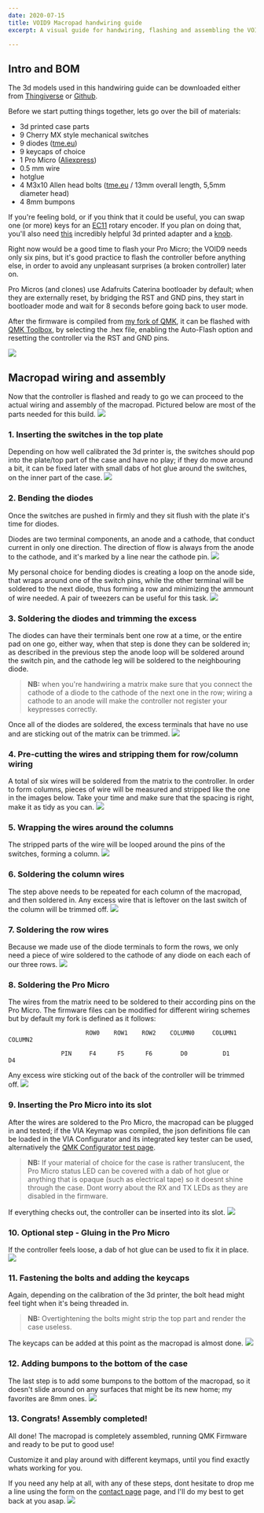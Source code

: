 ```yaml
---
date: 2020-07-15
title: VOID9 Macropad handwiring guide
excerpt: A visual guide for handwiring, flashing and assembling the VOID9 Macropad.

---
```


## Intro and BOM

The 3d models used in this handwiring guide can be downloaded either from [Thingiverse](https://www.thingiverse.com/thing:4222157) or [Github](https://github.com/victorlucachi/void9).

Before we start putting things together, lets go over the bill of materials:

- 3d printed case parts
- 9 Cherry MX style mechanical switches
- 9 diodes ([tme.eu](https://www.tme.eu/ro/en/details/1n4148-dio/tht-universal-diodes/diotec-semiconductor/1n4148/))
- 9 keycaps of choice
- 1 Pro Micro ([Aliexpress](https://www.aliexpress.com/item/32902569443.html))
- 0.5 mm wire
- hotglue
- 4 M3x10 Allen head bolts ([tme.eu](https://www.tme.eu/ro/en/details/m3x10_d912-a2/bolts/kraftberg/) / 13mm overall length, 5,5mm diameter head)
- 4 8mm bumpons

If you're feeling bold, or if you think that it could be useful, you can swap one (or more) keys for an [EC11](https://www.aliexpress.com/item/32872039030.html) rotary encoder. If you plan on doing that, you'll also need [this](https://www.thingiverse.com/thing:3770166) incredibly helpful 3d printed adapter and a [knob](https://www.aliexpress.com/item/4000094107137.html).

Right now would be a good time to flash your Pro Micro; the VOID9 needs only six pins, but it's good practice to flash the controller before anything else, in order to avoid any unpleasant surprises (a broken controller) later on.

Pro Micros (and clones) use Adafruits Caterina bootloader by default; when they are externally reset, by bridging the RST and GND pins, they start in bootloader mode and wait for 8 seconds before going back to user mode.

After the firmware is compiled from [my fork of QMK](https://github.com/victorlucachi/qmk_firmware/tree/master/keyboards/handwired/void9), it can be flashed with [QMK Toolbox](https://qmk.fm/toolbox/), by selecting the .hex file, enabling the Auto-Flash option and resetting the controller via the RST and GND pins.

![](/uploads/various/qmk_toolbox_2.png)

## Macropad wiring and assembly

Now that the controller is flashed and ready to go we can proceed to the actual wiring and assembly of the macropad. Pictured below are most of the parts needed for this build.
![](/uploads/void9_guide/DSC_2866.jpg)

### 1. Inserting the switches in the top plate

Depending on how well calibrated the 3d printer is, the switches should pop into the plate/top part of the case and have no play; if they do move around a bit, it can be fixed later with small dabs of hot glue around the switches, on the inner part of the case.
![](/uploads/void9_guide/DSC_2868.jpg)

### 2. Bending the diodes

Once the switches are pushed in firmly and they sit flush with the plate it's time for diodes.

Diodes are two terminal components, an anode and a cathode, that conduct current in only one direction. The direction of flow is always from the anode to the cathode, and it's marked by a line near the cathode pin.
![](/uploads/void9_guide/DSC_2871.jpg)

My personal choice for bending diodes is creating a loop on the anode side, that wraps around one of the switch pins, while the other terminal will be soldered to the next diode, thus forming a row and minimizing the ammount of wire needed. A pair of tweezers can be useful for this task.
![](/uploads/void9_guide/DSC_2876.jpg)

### 3. Soldering the diodes and trimming the excess

The diodes can have their terminals bent one row at a time, or the entire pad on one go, either way, when that step is done they can be soldered in; as described in the previous step the anode loop will be soldered around the switch pin, and the cathode leg will be soldered to the neighbouring diode. 

> <b>NB:</b> when you're handwiring a matrix make sure that you connect the cathode of a diode to the cathode of the next one in the row; wiring a cathode to an anode will make the controller not register your keypresses correctly.

Once all of the diodes are soldered, the excess terminals that have no use and are sticking out of the matrix can be trimmed.
![](/uploads/void9_guide/DSC_2881.jpg)

### 4. Pre-cutting the wires and stripping them for row/column wiring

A total of six wires will be soldered from the matrix to the controller. In order to form columns, pieces of wire will be measured and stripped like the one in the images below. Take your time and make sure that the spacing is right, make it as tidy as you can.
![](/uploads/void9_guide/DSC_2883.jpg)
### 5. Wrapping the wires around the columns

The stripped parts of the wire will be looped around the pins of the switches, forming a column.
![](/uploads/void9_guide/DSC_2884.jpg)

### 6. Soldering the column wires

The step above needs to be repeated for each column of the macropad, and then soldered in. Any excess wire that is leftover on the last switch of the column will be trimmed off.
![](/uploads/void9_guide/DSC_2885.jpg)

### 7. Soldering the row wires

Because we made use of the diode terminals to form the rows, we only need a piece of wire soldered to the cathode of any diode on each each of our three rows.
![](/uploads/void9_guide/DSC_2887.jpg)

### 8. Soldering the Pro Micro

The wires from the matrix need to be soldered to their according pins on the Pro Micro. The firmware files can be modified for different wiring schemes but by default my fork is defined as it follows:

                          ROW0 	  ROW1 	  ROW2 	  COLUMN0 	  COLUMN1 	  COLUMN2 	 

                   PIN 	   F4  	   F5  	   F6  	     D0   	     D1   	     D4   	 

Any excess wire sticking out of the back of the controller will be trimmed off.
![](/uploads/void9_guide/DSC_2888.jpg)

### 9. Inserting the Pro Micro into its slot

After the wires are soldered to the Pro Micro, the macropad can be plugged in and tested; if the VIA Keymap was compiled, the json definitions file can be loaded in the VIA Configurator and its integrated key tester can be used, alternatively the [QMK Configurator test page](https://config.qmk.fm/#/test).

> <b>NB:</b> If your material of choice for the case is rather translucent, the Pro Micro status LED can be covered with a dab of hot glue or anything that is opaque (such as electrical tape) so it doesnt shine through the case. Dont worry about the RX and TX LEDs as they are disabled in the firmware.

If everything checks out, the controller can be inserted into its slot.
![](/uploads/void9_guide/DSC_2891.jpg)

### 10. Optional step - Gluing in the Pro Micro

If the controller feels loose, a dab of hot glue can be used to fix it in place.
![](/uploads/void9_guide/DSC_2892.jpg)

### 11. Fastening the bolts and adding the keycaps

Again, depending on the calibration of the 3d printer, the bolt head might feel tight when it's being threaded in.

> <b>NB:</b> Overtightening the bolts might strip the top part and render the case useless.

The keycaps can be added at this point as the macropad is almost done.
![](/uploads/void9_guide/DSC_2894.jpg)

### 12. Adding bumpons to the bottom of the case

The last step is to add some bumpons to the bottom of the macropad, so it doesn't slide around on any surfaces that might be its new home; my favorites are 8mm ones.
![](/uploads/void9_guide/DSC_2902.jpg)


### 13. Congrats! Assembly completed!

All done! The macropad is completely assembled, running QMK Firmware and ready to be put to good use!

Customize it and play around with different keymaps, until you find exactly whats working for you.

If you need any help at all, with any of these steps, dont hesitate to drop me a line using the form on the [contact page](/contact) page, and I'll do my best to get back at you asap.
![](/uploads/void9_guide/DSC_2900.jpg)
